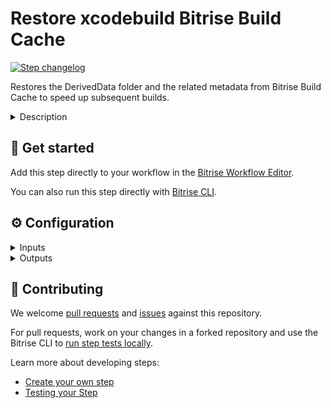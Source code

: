 # Restore xcodebuild Bitrise Build Cache

[![Step changelog](https://shields.io/github.com/bitrise-steplib/bitrise-step-restore-xcodebuild-cache?include_prereleases&label=changelog&color=blueviolet)](https://github.com/bitrise-steplib/bitrise-step-restore-xcodebuild-cache/releases)

Restores the DerivedData folder and the related metadata from Bitrise Build Cache to speed up subsequent builds.

<details>
<summary>Description</summary>

This step is the pair of the [save-xcodebuild-cache step](https://github.com/bitrise-steplib/bitrise-step-save-xcodebuild-cache) and can be used to restore xcodebuild cache archives from the Bitrise Build Cache. 

As xcodebuild only reuses DerivedData if the input files' modification time is the same, the step also restores the modification time of the input files (project files including source code files) from a metadata file stored along the
DerivedData folder. Please use the same build settings/settingsas when the cache was saved to ensure the cache is restored correctly.

NOTE: you need to have an activate Bitrise Build Cache Trial or Subscription for your workspace to use this step.

</details>

## 🧩 Get started

Add this step directly to your workflow in the [Bitrise Workflow Editor](https://devcenter.bitrise.io/steps-and-workflows/steps-and-workflows-index/).

You can also run this step directly with [Bitrise CLI](https://github.com/bitrise-io/bitrise).

## ⚙️ Configuration

<details>
<summary>Inputs</summary>

| Key | Description | Flags | Default |
| --- | --- | --- | --- |
| `project_root_path` | Path to the root folder of the project to be built | required | `.` |
| `cache_key` | Path to the root folder of the project to be built |  |  |
| `verbose` | Enable logging additional information for troubleshooting | required | `false` |
</details>

<details>
<summary>Outputs</summary>
There are no outputs defined in this step
</details>

## 🙋 Contributing

We welcome [pull requests](https://github.com/bitrise-steplib/bitrise-step-restore-xcodebuild-cache/pulls) and [issues](https://github.com/bitrise-steplib/bitrise-step-restore-xcodebuild-cache/issues) against this repository.

For pull requests, work on your changes in a forked repository and use the Bitrise CLI to [run step tests locally](https://devcenter.bitrise.io/bitrise-cli/run-your-first-build/).

Learn more about developing steps:

- [Create your own step](https://devcenter.bitrise.io/contributors/create-your-own-step/)
- [Testing your Step](https://devcenter.bitrise.io/contributors/testing-and-versioning-your-steps/)
